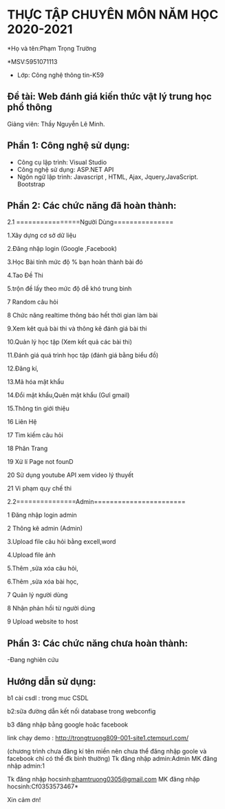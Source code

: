 # THỰC TẬP CHUYÊN MÔN NĂM HỌC 2020-2021
*Họ và tên:Phạm Trọng Trường

*MSV:5951071113     
* Lớp: Công nghệ thông tin-K59

## Đề tài: Web đánh giá kiến thức vật lý trung học phổ thông
Giảng viên: Thầy Nguyễn Lê Minh. 

## Phần 1: Công nghệ sử dụng:
-	Công cụ lập trình: Visual Studio
-	Công nghệ sử dụng: ASP.NET API
-	Ngôn ngữ lập trình:  Javascript , HTML, Ajax, Jquery,JavaScript. Bootstrap

## Phần 2: Các chức năng đã hoàn thành:
2.1 ================Người Dùng===============
 
1.Xây dựng cơ sở dữ liệu

2.Đăng nhập login (Google ,Facebook) 

3.Học Bài tính mức độ % bạn hoàn thành bài đó

4.Tao Đề Thi

5.trộn đề lấy theo mức độ dễ khó trung bình 

7 Random câu hỏi

8 Chức năng realtime thông báo hết thời gian làm bài 

9.Xem kêt quả bài thi và thông kê đánh giá bài thi

10.Quản lý học tập (Xem kết quả các bài thi)

11.Đánh giá quá trình học tập (đánh giá bằng biểu đồ)

12.Đăng kí,

13.Mã hóa mật khẩu 

14.Đổi mật khẩu,Quên mật khẩu (Gưỉ gmail)  

15.Thông tin giới thiệu

16 Liên Hệ

17 Tìm kiếm câu hỏi

18 Phân Trang 

19 Xử lí Page not founD

20 Sử dụng youtube API xem video lý thuyết

21 Vi phạm quy chế thi

2.2===============Admin=======================

1 Đăng nhập login admin

2 Thông kê admin (Admin)

3.Upload file câu hỏi bằng excell,word 

4.Upload file ảnh 

5.Thêm ,sửa xóa câu hỏi,

6.Thêm ,sửa xóa bài học,

7 Quản lý người dùng 

8 Nhận phản hồi từ người dùng 

9 Upload website to host

## Phần 3: Các chức năng chưa hoàn thành:

-Đang nghiên cứu 

## Hướng dẫn sử dụng:
b1 cài csdl : trong muc CSDL

b2:sữa đường dẫn kết nối database trong webconfig

b3 đăng nhập bằng google hoăc facebook 

link chạy demo : http://trongtruong809-001-site1.ctempurl.com/ 

(chương trình chưa đăng kí tên miền nên chưa thể đăng nhập goole và facebook
chỉ có thể đk bình thường)
Tk đăng nhập admin:Admin
MK đăng nhập admin:1

Tk đăng nhập hocsinh:phamtruong0305@gmail.com
MK đăng nhập hocsinh:Cf0353573467*

Xin cảm ơn!
